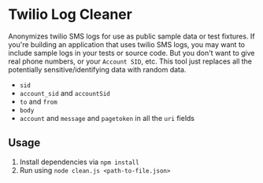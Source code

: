 # Twilio Log Cleaner

Anonymizes twilio SMS logs for use as public sample data or test fixtures.
If you're building an application that uses twilio SMS logs, you may want
to include sample logs in your tests or source code. But you don't want to
give real phone numbers, or your `Account SID`, etc. This tool just replaces
all the potentially sensitive/identifying data with random data.

* `sid`
* `account_sid` and `accountSid`
* `to` and `from`
* `body`
* `account` and `message` and `pagetoken` in all the `uri` fields

## Usage

1. Install dependencies via `npm install`
2. Run using `node clean.js <path-to-file.json>`
